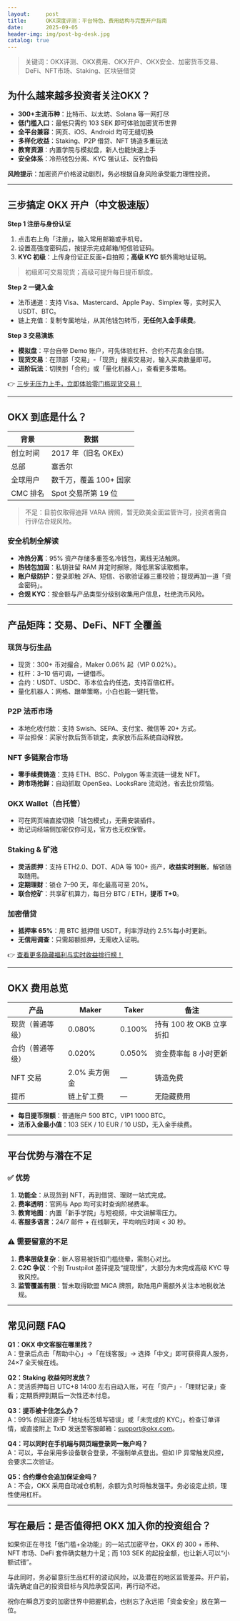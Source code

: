 ```yaml
---
layout:     post
title:      OKX深度评测：平台特色、费用结构与完整开户指南
date:       2025-09-05
header-img: img/post-bg-desk.jpg
catalog: true
---
```


> 关键词：OKX评测、OKX费用、OKX开户、OKX安全、加密货币交易、DeFi、NFT市场、Staking、区块链借贷

## 为什么越来越多投资者关注OKX？

- **300+主流币种**：比特币、以太坊、Solana 等一网打尽  
- **低门槛入口**：最低只需约 103 SEK 即可体验加密货币世界  
- **全平台兼容**：网页、iOS、Android 均可无缝切换  
- **多样化收益**：Staking、P2P 借贷、NFT 铸造多重玩法  
- **教育资源**：内置学院与模拟盘，新人也能快速上手  
- **安全体系**：冷热钱包分离、KYC 强认证、反钓鱼码  

**风险提示**：加密资产价格波动剧烈，务必根据自身风险承受能力理性投资。

---

## 三步搞定 OKX 开户（中文极速版）

**Step 1 注册与身份认证**  
1. 点击右上角「注册」，输入常用邮箱或手机号。  
2. 设置高强度密码后，按提示完成邮箱/短信验证码。  
3. **KYC 初级**：上传身份证正反面+自拍照；**高级 KYC** 额外需地址证明。  
> 初级即可交易现货；高级可提升每日提币额度。

**Step 2 一键入金**  
- 法币通道：支持 Visa、Mastercard、Apple Pay、Simplex 等，实时买入 USDT、BTC。  
- 链上充值：复制专属地址，从其他钱包转币，**无任何入金手续费**。

**Step 3 交易演练**  
- **模拟盘**：平台自带 Demo 账户，可先体验杠杆、合约不花真金白银。  
- **现货交易**：在顶部「交易」-「现货」搜索交易对，输入买卖数量即可。  
- **进阶玩法**：切换到「合约」或「量化机器人」，查看更多策略。

👉 [三步无压力上手，立即体验零门槛现货交易！](https://okxdog.com/)

---

## OKX 到底是什么？

| **背景** | **数据** |
| --- | --- |
| 创立时间 | 2017 年（旧名 OKEx） |
| 总部 | 塞舌尔 |
| 全球用户 | 数千万，覆盖 100+ 国家 |
| CMC 排名 | Spot 交易所第 19 位 |

> 不足：目前仅取得迪拜 VARA 牌照，暂无欧美全面监管许可，投资者需自行评估合规风险。

### 安全机制全解读

- **冷热分离**：95% 资产存储多重签名冷钱包，离线无法触网。  
- **热钱包加固**：私钥驻留 RAM 并定时擦除，降低黑客读取概率。  
- **账户级防护**：登录即触 2FA、短信、谷歌验证器三重校验；提现再加一道「资金密码」。  
- **合规 KYC**：按金额与产品类型分级别收集用户信息，杜绝洗币风险。

---

## 产品矩阵：交易、DeFi、NFT 全覆盖

### 现货与衍生品

- 现货：300+ 币对撮合，Maker 0.06% 起（VIP 0.02%）。  
- 杠杆：3–10 倍可调，一键借币。  
- 合约：USDT、USDC、币本位合约任选，支持百倍杠杆。  
- 量化机器人：网格、跟单策略，小白也能一键托管。  

### P2P 法币市场

- 本地化收付款：支持 Swish、SEPA、支付宝、微信等 20+ 方式。  
- 平台担保：买家付款后货币锁定，卖家放币后系统自动释放。

### NFT 多链聚合市场

- **零手续费铸造**：支持 ETH、BSC、Polygon 等主流链一键发 NFT。  
- **跨市场抢鲜**：自动抓取 OpenSea、LooksRare 流动池，省去比价烦恼。  

### OKX Wallet（自托管）

- 可在网页端直接切换「钱包模式」，无需安装插件。  
- 助记词经端侧加密仅你可见，官方也无权保管。  

### Staking & 矿池

- **灵活质押**：支持 ETH2.0、DOT、ADA 等 100+ 资产，**收益实时到账**，解锁随取随用。  
- **定期理财**：锁仓 7–90 天，年化最高可至 20%。  
- **联合挖矿**：共享矿机算力，每日分 BTC / ETH，**提币 T+0**。

### 加密借贷

- **抵押率 65%**：用 BTC 抵押借 USDT，利率浮动约 2.5%每小时更新。  
- **无信用调查**：只需超额抵押，无需收入证明。  

👉 [查看更多隐藏福利与实时收益排行榜！](https://okxdog.com/)

---

## OKX 费用总览

| 产品 | Maker | Taker | 备注 |
| --- | --- | --- | --- |
| 现货（普通等级） | 0.080% | 0.100% | 持有 100 枚 OKB 立享折扣 |
| 合约（普通等级） | 0.020% | 0.050% | 资金费率每 8 小时更新 |
| NFT 交易 | 2.0% 卖方佣金 | — | 铸造免费 |
| 提币 | 链上矿工费 | — | 无隐藏费用 |

- **每日提币限额**：普通账户 500 BTC，VIP1 1000 BTC。  
- **法币入金最小值**：103 SEK / 10 EUR / 10 USD，无入金手续费。  

---

## 平台优势与潜在不足

### ✅ 优势

1. **功能全**：从现货到 NFT，再到借贷、理财一站式完成。  
2. **费率透明**：官网与 App 均可实时查询阶梯费率。  
3. **教育地图**：内置「新手学院」与短视频，中文讲解零压力。  
4. **客服多语言**：24/7 邮件 + 在线聊天，平均响应时间 < 30 秒。

### ⚠️ 需要留意的不足

1. **费率层级复杂**：新人容易被折扣门槛绕晕，需耐心对比。  
2. **C2C 争议**：个别 Trustpilot 差评提及“提现慢”，大部分为未完成高级 KYC 导致风控。  
3. **监管覆盖有限**：暂未取得欧盟 MiCA 牌照，欧陆用户需额外关注本地税收法规。

---

## 常见问题 FAQ

**Q1：OKX 中文客服在哪里找？**  
A：登录后点击「帮助中心」→「在线客服」→ 选择「中文」即可获得真人服务，24×7 全天候在线。

**Q2：Staking 收益何时发放？**  
A：灵活质押每日 UTC+8 14:00 左右自动入账，可在「资产」-「理财记录」查看；定期质押到期后一次性还本付息。

**Q3：提币被卡住怎么办？**  
A：99% 的延迟源于「地址标签填写错误」或「未完成的 KYC」。检查订单详情，或直接附上 TxID 发送至客服邮箱：support@okx.com。

**Q4：可以同时在手机端与网页端登录同一账户吗？**  
A：可以，平台采用多设备联合登录，不强制单点登出。但如 IP 异常触发风控，会要求二次验证。

**Q5：合约爆仓会追加保证金吗？**  
A：不会，OKX 采用自动减仓机制，余额为负时将触发强平。务必设定止损，理性使用杠杆。

---

## 写在最后：是否值得把 OKX 加入你的投资组合？

如果你正在寻找「低门槛+全功能」的一站式加密平台，OKX 的 300 + 币种、NFT 市场、DeFi 套件确实魅力十足；而 103 SEK 的起投金额，也让新人可以“小额试错”。  

与此同时，务必留意衍生品杠杆的波动风险，以及潜在的地区监管差异。开户前，请先确定自己的投资目标与风险承受区间，再行动不迟。  

祝你在瞬息万变的加密世界中把握机会，也别忘了永远把「资金安全」放在第一位。